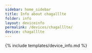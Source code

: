 ```yaml
---
sidebar: home_sidebar
title: Info about chagalllte
folder: info
layout: deviceinfo
permalink: /devices/chagalllte/
device: chagalllte
---
```

{% include templates/device_info.md %}

